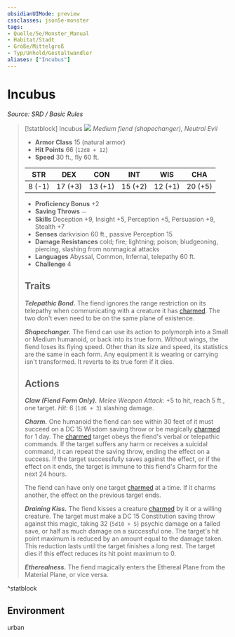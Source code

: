 ```yaml
---
obsidianUIMode: preview
cssclasses: json5e-monster
tags:
- Quelle/5e/Monster_Manual
- Habitat/Stadt
- Größe/Mittelgroß
- Typ/Unhold/Gestaltwandler
aliases: ["Incubus"]
---
```

# Incubus
*Source: SRD / Basic Rules*  

> [!statblock] Incubus
> ![](compendium/bestiary/fiend/token/incubus.png#token)
> *Medium fiend (shapechanger), Neutral Evil*
> 
> - **Armor Class** 15  (natural armor)
> - **Hit Points** 66 (`12d8 + 12`)
> - **Speed** 30 ft., fly 60 ft.
> 
> |STR|DEX|CON|INT|WIS|CHA|
> |:---:|:---:|:---:|:---:|:---:|:---:|
> | 8 (-1)|17 (+3)|13 (+1)|15 (+2)|12 (+1)|20 (+5)|
> 
> - **Proficiency Bonus** +2
> - **Saving Throws** ⏤
> - **Skills** Deception +9, Insight +5, Perception +5, Persuasion +9, Stealth +7
> - **Senses** darkvision 60 ft., passive Perception 15
> - **Damage Resistances** cold; fire; lightning; poison; bludgeoning, piercing, slashing from nonmagical attacks
> - **Languages** Abyssal, Common, Infernal, telepathy 60 ft.
> - **Challenge** 4
> 
> ## Traits
> 
> ***Telepathic Bond.*** The fiend ignores the range restriction on its telepathy when communicating with a creature it has [charmed](rules/conditions.md#charmed). The two don't even need to be on the same plane of existence.
> 
> ***Shapechanger.*** The fiend can use its action to polymorph into a Small or Medium humanoid, or back into its true form. Without wings, the fiend loses its flying speed. Other than its size and speed, its statistics are the same in each form. Any equipment it is wearing or carrying isn't transformed. It reverts to its true form if it dies.
> 
> ## Actions
> 
> ***Claw (Fiend Form Only).*** *Melee Weapon Attack:* +5 to hit, reach 5 ft., one target. *Hit:* 6 (`1d6 + 3`) slashing damage.
> 
> ***Charm.*** One humanoid the fiend can see within 30 feet of it must succeed on a DC 15 Wisdom saving throw or be magically [charmed](rules/conditions.md#charmed) for 1 day. The [charmed](rules/conditions.md#charmed) target obeys the fiend's verbal or telepathic commands. If the target suffers any harm or receives a suicidal command, it can repeat the saving throw, ending the effect on a success. If the target successfully saves against the effect, or if the effect on it ends, the target is immune to this fiend's Charm for the next 24 hours.
> 
> The fiend can have only one target [charmed](rules/conditions.md#charmed) at a time. If it charms another, the effect on the previous target ends.
> 
> ***Draining Kiss.*** The fiend kisses a creature [charmed](rules/conditions.md#charmed) by it or a willing creature. The target must make a DC 15 Constitution saving throw against this magic, taking 32 (`5d10 + 5`) psychic damage on a failed save, or half as much damage on a successful one. The target's hit point maximum is reduced by an amount equal to the damage taken. This reduction lasts until the target finishes a long rest. The target dies if this effect reduces its hit point maximum to 0.
> 
> ***Etherealness.*** The fiend magically enters the Ethereal Plane from the Material Plane, or vice versa.
^statblock

## Environment

urban